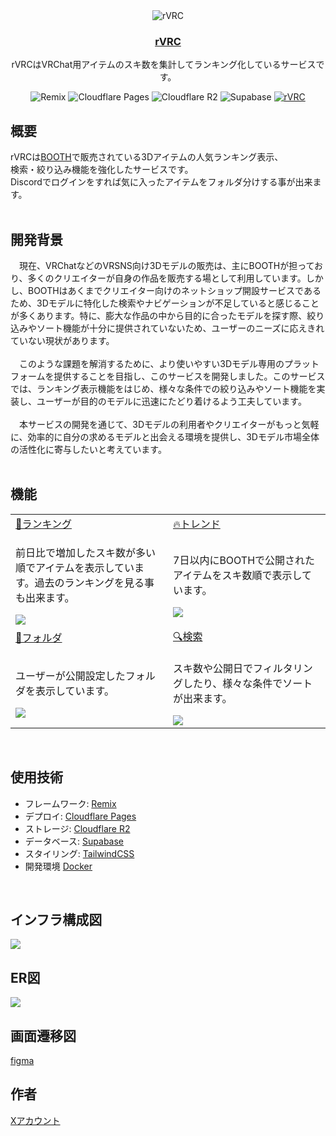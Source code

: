 <div align="center">
  <img src="./app/images/rvrc-logo.svg" alt="rVRC" />
  <h3><a href="https://r-vrc.net/">rVRC</a></h3>
  <p>rVRCはVRChat用アイテムのスキ数を集計してランキング化しているサービスです。</p>

  <img src="https://img.shields.io/badge/Remix-black?logo=remix" alt="Remix" />
  <img src="https://img.shields.io/badge/Cloudflare_Pages-black?logo=cloudflarepages" alt="Cloudflare Pages" />
  <img src="https://img.shields.io/badge/Cloudflare_R2-black?logo=cloudflare" alt="Cloudflare R2" />
  <img src="https://img.shields.io/badge/Supabase-black?logo=supabase" alt="Supabase" />
  <a href="https://x.com/rvrc_v"><img src="https://img.shields.io/badge/rVRC-black?logo=x" alt="rVRC" /></a>
</div>

## 概要

rVRCは[BOOTH](https://booth.pm/ja)で販売されている3Dアイテムの人気ランキング表示、  
検索・絞り込み機能を強化したサービスです。  
Discordでログインをすれば気に入ったアイテムをフォルダ分けする事が出来ます。
<br>
<br>

## 開発背景
　現在、VRChatなどのVRSNS向け3Dモデルの販売は、主にBOOTHが担っており、多くのクリエイターが自身の作品を販売する場として利用しています。しかし、BOOTHはあくまでクリエイター向けのネットショップ開設サービスであるため、3Dモデルに特化した検索やナビゲーションが不足していると感じることが多くあります。特に、膨大な作品の中から目的に合ったモデルを探す際、絞り込みやソート機能が十分に提供されていないため、ユーザーのニーズに応えきれていない現状があります。
<br><br>
　このような課題を解消するために、より使いやすい3Dモデル専用のプラットフォームを提供することを目指し、このサービスを開発しました。このサービスでは、ランキング表示機能をはじめ、様々な条件での絞り込みやソート機能を実装し、ユーザーが目的のモデルに迅速にたどり着けるよう工夫しています。<br><br>
　本サービスの開発を通じて、3Dモデルの利用者やクリエイターがもっと気軽に、効率的に自分の求めるモデルと出会える環境を提供し、3Dモデル市場全体の活性化に寄与したいと考えています。
<br>
<br>

## 機能

<table>
  <tbody>
    <tr>
      <td width="50%">
        <a href="https://r-vrc.net/ranking" target="_blank" rel="noopener noreferrer">👑ランキング</a>
      </td>
      <td width="50%">
        <a href="https://r-vrc.net/trend" target="_blank" rel="noopener noreferrer">🔥トレンド</a>
      </td>
    </tr>
    <tr>
      <td width="50%">
        <p>前日比で増加したスキ数が多い順でアイテムを表示しています。過去のランキングを見る事も出来ます。</p>
        <img src="https://i.gyazo.com/29fd3574ba21cb2c595b29c7426964eb.gif">
      </td>
      <td>
        <p>7日以内にBOOTHで公開されたアイテムをスキ数順で表示しています。</p>
        <img src="https://i.gyazo.com/9d28360cd244db65145decfd98fa8e3f.gif">
      </td>
    </tr>
    <tr>
      <td width="50%">
        <a href="https://r-vrc.net/folder" target="_blank" rel="noopener noreferrer">📁フォルダ</a>
      </td>
      <td width="50%">
        <a href="https://r-vrc.net/search" target="_blank" rel="noopener noreferrer">🔍️検索</a>
      </td>
    </tr>
    <tr>
      <td>
        <p>ユーザーが公開設定したフォルダを表示しています。</p>
        <img src="https://i.gyazo.com/33945e8221a1ef69ddd2c99147c245e3.gif">
      </td>
      <td>
        <p>スキ数や公開日でフィルタリングしたり、様々な条件でソートが出来ます。</p>
        <img src="https://i.gyazo.com/1ffd71b7e6fa8bddbd2a6ef10e0e4ab1.gif">
      </td>
    </tr>
  </tbody>
</table>
<br>

## 使用技術

- フレームワーク: [Remix](https://remix.run/)
- デプロイ: [Cloudflare Pages](https://www.cloudflare.com/developer-platform/pages/)
- ストレージ: [Cloudflare R2](https://www.cloudflare.com/developer-platform/r2/)
- データベース: [Supabase](https://supabase.com/)
- スタイリング: [TailwindCSS](https://tailwindcss.com/)
- 開発環境 [Docker](https://www.docker.com/)
<br>

## インフラ構成図
<img src="https://i.gyazo.com/024bf61b3c2e849af629901c91802747.png">
<br>

## ER図
<img src="https://www.mermaidchart.com/raw/07177631-a5eb-4ee4-bacb-8e1d87d92ae2?theme=light&version=v0.1&format=svg">
<br>

## 画面遷移図
[figma](https://www.figma.com/design/Xx1tCNx0belvOAJ2cOM4pq/rVRC)

## 作者
<a href="https://x.com/shirano_no" target="_blank" rel="noopener noreferrer">Xアカウント</a>
